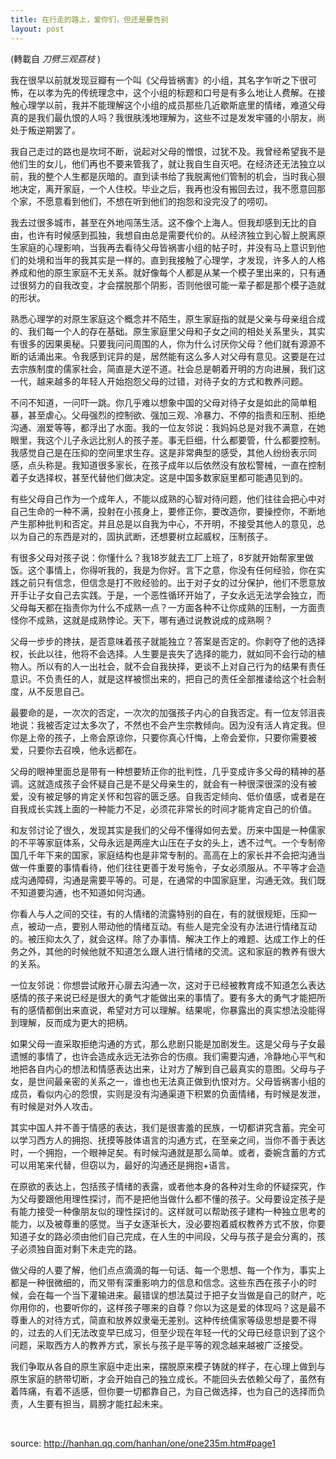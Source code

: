 ```yaml
---
title: 在行走的路上，爱你们，但还是要告别
layout: post
---
```


(轉載自 *刀劈三观荔枝* )

我在很早以前就发现豆瓣有一个叫《父母皆祸害》的小组，其名字乍听之下很可怖，在以孝为先的传统理念中，这个小组的标题和口号是有多么地让人费解。在接触心理学以前，我并不能理解这个小组的成员那些几近歇斯底里的情绪，难道父母真的是我们最仇恨的人吗？我很肤浅地理解为，这些不过是发发牢骚的小朋友，尚处于叛逆期罢了。

我自己走过的路也是坎坷不断，说起对父母的憎恨，过犹不及。我曾经希望我不是他们生的女儿，他们再也不要来管我了，就让我自生自灭吧。在经济还无法独立以前，我的整个人生都是灰暗的。直到读书给了我脱离他们管制的机会，当时我心狠地决定，离开家庭，一个人住校。毕业之后，我再也没有搬回去过，我不愿意回那个家，不愿意看到他们，不想在听到他们的抱怨和没完没了的唠叨。

我去过很多城市，甚至在外地闯荡生活。这不像个上海人。但我却感到无比的自由，也许有时候感到孤独，我想自由总是需要代价的。从经济独立到心智上脱离原生家庭的心理影响，当我再去看待父母皆祸害小组的帖子时，并没有马上意识到他们的处境和当年的我其实是一样的。直到我接触了心理学，才发现，许多人的人格养成和他的原生家庭不无关系。就好像每个人都是从某一个模子里出来的，只有通过很努力的自我改变，才会摆脱那个阴影，否则他很可能一辈子都是那个模子造就的形状。

熟悉心理学的对原生家庭这个概念并不陌生，原生家庭指的就是父亲与母亲组合成的、我们每一个人的存在基础。原生家庭里父母和子女之间的相处关系里头，其实有很多的因果奥秘。只要我问问周围的人，你为什么讨厌你父母？他们就有源源不断的话涌出来。令我感到诧异的是，居然能有这么多人对父母有意见。这要是在过去宗族制度的儒家社会，简直是大逆不道。社会总是朝着开明的方向进展，我们这一代，越来越多的年轻人开始抱怨父母的过错，对待子女的方式和教养问题。

不问不知道，一问吓一跳。你几乎难以想象中国的父母对待子女是如此的简单粗暴，甚至虐心。父母强烈的控制欲、强加三观、冷暴力、不停的指责和压制、拒绝沟通、溺爱等等，都浮出了水面。我的一位友邻说：我妈妈总是对我不满意，在她眼里，我这个儿子永远比别人的孩子差。事无巨细，什么都要管，什么都要控制。我感觉自己是在压抑的空间里求生存。这是非常典型的感受，其他人纷纷表示同感，点头称是。我知道很多家长，在孩子成年以后依然没有放松警械，一直在控制着子女选择权，甚至代替他们做决定。这是中国多数家庭里都可能遇见到的。

有些父母自己作为一个成年人，不能以成熟的心智对待问题，他们往往会把心中对自己生命的一种不满，投射在小孩身上，要修正你，要改造你，要操控你，不断地产生那种批判和否定。并且总是以自我为中心，不开明，不接受其他人的意见，总以为自己的东西是对的，固执武断，还想要树立起威权，压制孩子。

有很多父母对孩子说：你懂什么？我18岁就去工厂上班了，8岁就开始帮家里做饭。这个事情上，你得听我的，我是为你好。言下之意，你没有任何经验，你在实践之前只有信念，但信念是打不败经验的。出于对子女的过分保护，他们不愿意放开手让子女自己去实践。于是，一个恶性循环开始了，子女永远无法学会独立，而父母每天都在指责你为什么不成熟一点？一方面各种不让你成熟的压制，一方面责怪你不成熟，这就是成熟悖论。天下，哪有通过说教说成的成熟啊？

父母一步步的搀扶，是否意味着孩子就能独立？答案是否定的。你剥夺了他的选择权，长此以往，他将不会选择。人生要是丧失了选择的能力，就如同不会行动的植物人。所以有的人一出社会，就不会自我抉择，更谈不上对自己行为的结果有责任意识。不负责任的人，就是这样被惯出来的，把自己的责任全部推诿给这个社会制度，从不反思自己。

最要命的是，一次次的否定，一次次的加强孩子内心的自我否定。有一位友邻沮丧地说：我被否定过太多次了，不然也不会产生宗教倾向。因为没有活人肯定我。但你是上帝的孩子，上帝会原谅你，只要你真心忏悔，上帝会爱你，只要你需要被爱，只要你去召唤，他永远都在。

父母的眼神里面总是带有一种想要矫正你的批判性，几乎变成许多父母的精神的基调。这就造成孩子会怀疑自己是不是父母亲生的，就会有一种很深很深的没有被爱，没有被足够的肯定关怀和包容的匮乏感。自我否定倾向、低价值感，或者是在自我成长实践上面的一种能力不足，必须花非常长的时间才能肯定自己的价值。

和友邻讨论了很久，发现其实是我们的父母不懂得如何去爱。历来中国是一种儒家的不平等家庭体系，父母永远是两座大山压在子女的头上，透不过气。一个专制帝国几千年下来的国家，家庭结构也是非常专制的。高高在上的家长并不会把沟通当做一件重要的事情看待，他们往往更善于发号施令，子女必须服从。不平等才会造成沟通障碍，沟通是需要平等的。可是，在通常的中国家庭里，沟通无效。我们既不知道要沟通，也不知道如何沟通。

你看人与人之间的交往，有的人情绪的流露特别的自在，有的就很规矩，压抑一点，被动一点，要别人带动他的情绪互动。有些人是完全没有办法进行情绪互动的。被压抑太久了，就会这样。除了办事情、解决工作上的难题、达成工作上的任务之外，其他的时候他就不知道怎么跟人进行情绪的交流。这和家庭的教养有很大的关系。

一位友邻说：你想尝试敞开心扉去沟通一次，这对于已经被教育成不知道怎么表达感情的孩子来说已经是很大的勇气才能做出来的事情了。要有多大的勇气才能把所有的感情都倒出来直说，希望对方可以理解。结果呢，你暴露出的真实想法没能得到理解，反而成为更大的把柄。

如果父母一直采取拒绝沟通的方式，那么悲剧只能是加剧发生。这是父母与子女最遗憾的事情了，也许会造成永远无法弥合的伤痕。我们需要沟通，冷静地心平气和地把各自内心的想法和情感表达出来，让对方了解到自己最真实的意图。父母与子女，是世间最亲密的关系之一，谁也也无法真正做到仇恨对方。父母皆祸害小组的成员，看似内心的怨恨，实则是没有沟通渠道下积累的负面情绪，有时候是发泄，有时候是对外人攻击。

其实中国人并不善于情感的表达，我们是很害羞的民族，一切都讲究含蓄。完全可以学习西方人的拥抱、抚摸等肢体语言的沟通方式，在至亲之间，当你不善于表达时，一个拥抱，一个眼神足矣。有时候沟通就是那么简单。或者，委婉含蓄的方式可以用笔来代替，但窃以为，最好的沟通还是拥抱+语言。

在原欲的表达上，包括孩子情绪的表露，或者他本身的各种对生命的怀疑探究，作为父母要跟他用理性探讨，而不是把他当做什么都不懂的孩子。父母要设定孩子是有能力接受一种像朋友似的理性探讨的。这样就可以帮助孩子建构一种独立思考的能力，以及被尊重的感觉。当子女逐渐长大，没必要抱着威权教养方式不放，你要知道子女的路必须由他们自己完成，在人生的中间段，父母与孩子是会分离的，孩子必须独自面对剩下未走完的路。

做父母的人要了解，他们点点滴滴的每一句话、每一个思想、每一个作为，事实上都是一种很微细的，而又带有深重影响力的信息和信念。这些东西在孩子小的时候，会在每一个当下灌输进来。最错误的想法莫过于把子女当做是自己的财产，吃你用你的，也要听你的，这样孩子哪来的自尊？你以为这是爱的体现吗？这是最不尊重人的对待方式，简直和放养奴隶毫无差别。这种传统儒家等级思想是要不得的，过去的人们无法改变早已成习，但至少现在年轻一代的父母已经意识到了这个问题，采取西方人的教养方式，家长与孩子是平等的观念越来越被广泛接受。

我们争取从各自的原生家庭中走出来，摆脱原来模子铸就的样子，在心理上做到与原生家庭的脐带切断，才会开始自己的独立成长。不能回头去依赖父母了，虽然有着阵痛，有着不适感，但你要一切都靠自己，为自己做选择，也为自己的选择而负责，人生要有担当，肩膀才能扛起未来。

<br />

source: http://hanhan.qq.com/hanhan/one/one235m.htm#page1